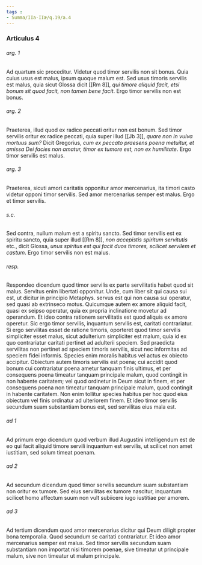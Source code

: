 ```yaml
---
tags : 
- Summa/IIa-IIæ/q.19/a.4
---
```


### Articulus 4

###### arg. 1
Ad quartum sic proceditur. Videtur quod timor servilis non sit bonus. Quia cuius usus est malus, ipsum quoque malum est. Sed usus timoris servilis est malus, quia sicut Glossa dicit [[Rm 8]], *qui timore aliquid facit, etsi bonum sit quod facit, non tamen bene facit*. Ergo timor servilis non est bonus.

###### arg. 2
Praeterea, illud quod ex radice peccati oritur non est bonum. Sed timor servilis oritur ex radice peccati, quia super illud [[Jb 3]], *quare non in vulva mortuus sum?* Dicit Gregorius, *cum ex peccato praesens poena metuitur, et amissa Dei facies non amatur, timor ex tumore est, non ex humilitate*. Ergo timor servilis est malus.

###### arg. 3
Praeterea, sicuti amori caritatis opponitur amor mercenarius, ita timori casto videtur opponi timor servilis. Sed amor mercenarius semper est malus. Ergo et timor servilis.

###### s.c.
Sed contra, nullum malum est a spiritu sancto. Sed timor servilis est ex spiritu sancto, quia super illud [[Rm 8]], *non accepistis spiritum servitutis* etc., dicit Glossa, *unus spiritus est qui facit duos timores, scilicet servilem et castum*. Ergo timor servilis non est malus.

###### resp.
Respondeo dicendum quod timor servilis ex parte servilitatis habet quod sit malus. Servitus enim libertati opponitur. Unde, cum liber sit qui causa sui est, ut dicitur in principio Metaphys. servus est qui non causa sui operatur, sed quasi ab extrinseco motus. Quicumque autem ex amore aliquid facit, quasi ex seipso operatur, quia ex propria inclinatione movetur ad operandum. Et ideo contra rationem servilitatis est quod aliquis ex amore operetur. Sic ergo timor servilis, inquantum servilis est, caritati contrariatur. Si ergo servilitas esset de ratione timoris, oporteret quod timor servilis simpliciter esset malus, sicut adulterium simpliciter est malum, quia id ex quo contrariatur caritati pertinet ad adulterii speciem. Sed praedicta servilitas non pertinet ad speciem timoris servilis, sicut nec informitas ad speciem fidei informis. Species enim moralis habitus vel actus ex obiecto accipitur. Obiectum autem timoris servilis est poena; cui accidit quod bonum cui contrariatur poena ametur tanquam finis ultimus, et per consequens poena timeatur tanquam principale malum, quod contingit in non habente caritatem; vel quod ordinetur in Deum sicut in finem, et per consequens poena non timeatur tanquam principale malum, quod contingit in habente caritatem. Non enim tollitur species habitus per hoc quod eius obiectum vel finis ordinatur ad ulteriorem finem. Et ideo timor servilis secundum suam substantiam bonus est, sed servilitas eius mala est.

###### ad 1
Ad primum ergo dicendum quod verbum illud Augustini intelligendum est de eo qui facit aliquid timore servili inquantum est servilis, ut scilicet non amet iustitiam, sed solum timeat poenam.

###### ad 2
Ad secundum dicendum quod timor servilis secundum suam substantiam non oritur ex tumore. Sed eius servilitas ex tumore nascitur, inquantum scilicet homo affectum suum non vult subiicere iugo iustitiae per amorem.

###### ad 3
Ad tertium dicendum quod amor mercenarius dicitur qui Deum diligit propter bona temporalia. Quod secundum se caritati contrariatur. Et ideo amor mercenarius semper est malus. Sed timor servilis secundum suam substantiam non importat nisi timorem poenae, sive timeatur ut principale malum, sive non timeatur ut malum principale.

